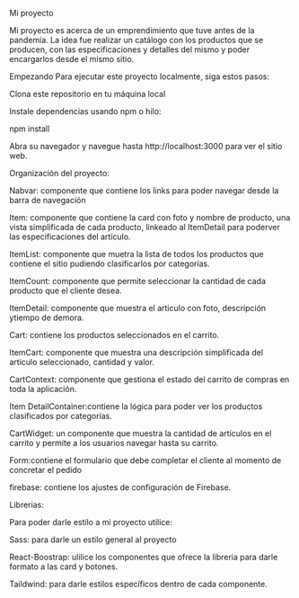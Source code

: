 Mi proyecto

Mi proyecto es acerca de un emprendimiento que tuve antes de la pandemia. La idea fue realizar un catálogo con los productos que se producen, con las especificaciones y detalles del mismo y poder encargarlos desde el mismo sitio.

Empezando
Para ejecutar este proyecto localmente, siga estos pasos:

Clona este repositorio en tu máquina local 

Instale dependencias usando npm o hilo:

npm install

Abra su navegador y navegue hasta http://localhost:3000 para ver el sitio web.


Organización del proyecto:

Nabvar: componente que contiene los links para poder navegar desde la barra de navegación

Item: componente que contiene la card con foto y nombre de producto, una vista simplificada de cada producto, linkeado al ItemDetail para poderver las especificaciones del artículo.

ItemList: componente que muetra la lista de todos los productos que contiene el sitio pudiendo clasificarlos por categorías.

ItemCount: componente que permite seleccionar la cantidad de cada producto que el cliente desea.

ItemDetail: componente que muestra el articulo con foto, descripción ytiempo de demora.

Cart: contiene los productos seleccionados en el carrito.

ItemCart: componente que muestra una descripción simplificada del articulo seleccionado, cantidad y valor.

CartContext: componente que gestiona el estado del carrito de compras en toda la aplicación.

Item DetailContainer:contiene la lógica para poder ver los productos clasificados por categorías.

CartWidget: un componente que muestra la cantidad de artículos en el carrito y permite a los usuarios navegar hasta su carrito.

Form:contiene el formulario que debe completar el cliente al momento de concretar el pedido

firebase: contiene los ajustes de configuración de Firebase.



Librerias:

Para poder darle estilo a mi proyecto utilice:

Sass: para darle un estilo general al proyecto

React-Boostrap: ulilice los componentes que ofrece la libreria para darle formato a las card y botones.

Taildwind: para darle estilos específicos dentro de cada componente.



